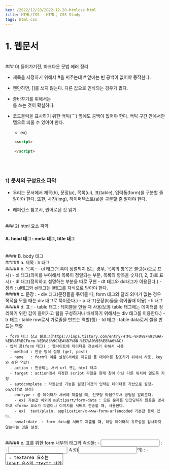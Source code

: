 ```yaml
---
key: /2022/12/28/2022-12-28-htmlcss.html
title: HTML/CSS - HTML, CSS Study
tags: html css
---
```


# 1. 웹문서

<br>
### 0) 들어가기전, 마크다운 문법 에러 정리 

- 제목을 지정하기 위해서 #을 써주는데 # 앞에는 빈 공백이 없어야 동작한다.

- 왠만하면, []를 쓰지 않는다. 다른 값으로 인식되는 경우가 많다.

- 줄바꾸기를 위해서는 <br>를 쓰는 것이 확실하다.

- 코드블럭을 표시하기 위한 백틱(```) 앞에도 공백이 없어야 한다. 백틱 구간 안에서만 탭으로 띄울 수 있어야 한다.
  - ex)

```html
	<script>
	
	</script>
```


<br><br>
### 1) 문서의 구성요소 파악 

  - 우리는 문서에서 제목(h), 문장(p), 목록(ul), 표(table), 입력폼(form)을 구분할 줄 알아야 한다. 또한, 사진(img), 하이퍼텍스트(a)을 구분할 줄 알아야 한다.

  - 레퍼런스 참고시, 원어로된 것 읽기

<br>
### 2) html 요소 파악

#### A. head 태그 : meta 태그, title 태그

<br>
#### B. body 태그 

<br>
##### a. 제목 : h 태그 
	
<br>	
##### b. 목록 : 
      - ul 태그(목록이 정렬되지 않는 경우, 목록의 항목은 불릿(•)으로 표시) 
      - ol 태그(의미를 부여해서 목록이 정렬되는 부분, 목록의 항목을 숫자(1, 2, 3)로 표시) 
      - dl 태그(정의하고 설명하는 부분을 따로 구현 - dt 태그와 dd태그가 이용된다.)
      - 정리 : ul태그와 ol태그는 li태그를 자식으로 받아야 한다.
	
<br>	
##### c. 문장 : 
    - div 태그(문장들을 묶어줄 때, form 태그와 달리 의미가 없는 경우 목적을 모를 때는 div 태그로 묵어준다.) 
    - p 태그(문장(li)들을 묶어줄때 이용)
    - li 태그

<br>	
  ##### d. 표 : 
    - table 태그 : 테이블을 만들 때 사용(보통 table 태그에는 데이터를 정리하기 위한 값이 들어가고 웹을 구성하거나 배치하기 위해서는 div 태그를 이용한다.)
      - tr 태그 : table row로서 가로줄을 만드는 역할(행)
      - td 태그 : table data로서 셀을 만드는 역할
			
		
    - form 태그 참고 블로그(https://inpa.tistory.com/entry/HTML-%F0%9F%93%9A-%ED%8F%BCForm-%ED%83%9C%EA%B7%B8-%EC%A0%95%EB%A6%AC) 
    - 입력 폼(form 태그) : 웹사이트에 데이터를 전송하기 위해서 사용
      - method : 전송 방식 설정 (get, post)
      - name   : form의 이름 설정(서버로 제출된 폼 데이터를 참조하기 위해서 사용, key와 같은 역할)
      - action : 전송되는 서버 url 또는 html 태그
      - target : action에서 지정한 script 파일을 현재 창이 아닌 다른 위치에 열도록 지정 
      - autocomplete : 자동완성 기능을 설정(이전의 입력된 데이터를 기반으로 설정- on/off로 설정)
      - enctype : 폼 데이터가 서버에 제출될 때, 인코딩 타입으로서 방법을 알려준다.
        - ex) 기본값 이외에 multipart/form-data : 모든 문자를 인코딩하지 않음을 명시하고 <form> 요소가 파일이나 이미지를 서버로 전송할 때, 사용한다.
        - ex)  text/plain, application/x-www-form-urlencoded 기본값 등이 있다.
      - novalidate	: form data를 서버로 제출할 때, 해당 데이터의 유효성을 검사하지 않는다는 것을 설정.
			
<br>	
##### e. 표를 위한 form 내부의 태그와 속성들: 
    - <input> : 
    - <input type> 속성(<input>의) :
      - <textarea> : textarea 요소는 input 요소의 "text" 타입과 비슷한 형태이다. 하지만 "text" 타입의 input 요소는 한 줄만 입력이 가능하지만, <textarea> 태그는 긴 내용을 입력하는 것이 가능하다.

	<br>
      - <label> : 
        - input 태그를 제어하여 상태값을 변경하도록 돕는다.
        - 체크박스를 예로 들자면, 클릭영역이 단순 체크박스 영역에 국한된 것이 아니라 체크박스가 가리키는 툴팁영역에도 클릭시 input 태그가 함께 체크될 수 있다.

        ```html
	        <label for="fruitItem">여기를 클릭</label>
	        <input id="fruitItem" type="checkbox" />
        ```

      - ​위 코드는 label 태그안의 영역을 클릭할 경우 for 속성이 지정된 fruititem 이라는 id 값을 찾는다. 즉 아래의 input 태그가 원격으로, 자동으로 클릭한 것과 같이 동작하게 된다

	<br>
      - <select> & <option> : 
        - 드롭메뉴에서 선택을 할 수 있는 태그. 
        - <option> 태그에서 사용하는 value 속성은 텍스트 필드에서의 value 속성과는 조금 틀리다. 
        - 텍스트 필드에서 value 속성에 값을 입력하면 기본값이 입력되지만 <option> 태그의 경우는 이 <option>이 선택된 경우 전송되는 값을 지정하는 것이다.

      - <datalist> : select는 선택만 할 수 있는 반면, datalist는 리스트에서 어느 한가지를 선택하거나 키워드에 입력할 수 있다.

      - <feildset> : 관련된 입력 양식들을 그룹화할 때 사용

      - <legend> : fieldset 태그 내에서 사용되야 하며 그룹화된 fieldset의 제목을 정의
      - <button> : form 요소중 하나, 페이지에 버튼을 넣고 form을 전송하거나 reset 할 때 사용한다.
<br>		
##### f. <button>와 <input>의 주의 사항
 	
    - <button>와 <input>의 차이점 

    - <input> 태그는 종료태그 없이 type 속성 이용해 버튼에 글자나 이미지 넣지만, <button> 태그는 시작태그와 종료태그 사이에 글자나 이미지 넣음​

    - 항상 <button> 태그의 type 속성을 명시해줘야 함. 왜냐하면, IE(=익스플로러) 경우 기본 타입이 button 이나, 타 브라우저 경우 기본 타입이 submit 이기 때문.

    - <form> 태그 안에서 버튼 만들 땐, 반드시 <input> 태그 이용해 버튼 만들어야 함. 왜냐하면, 타 브라우저가 <button>태그의 속성값을 전송하는 반면, IE는 시작태그와 종료태그 사이의 텍스트나 이미지 전송하기 때문.

 		